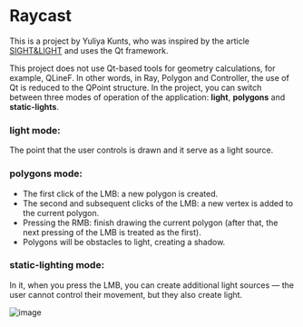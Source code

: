# Raycast

This is a project by Yuliya Kunts, who was inspired by the article [SIGHT&LIGHT](https://ncase.me/sight-and-light/) and uses the Qt framework.

This project does not use Qt-based tools for geometry calculations, for example, QLineF. In other words, in Ray, Polygon and Controller, the use of Qt is reduced to the QPoint structure.
In the project, you can switch between three modes of operation of the application: **light**, **polygons** and **static-lights**. 
### light mode:
The point that the user controls is drawn and it serve as a light source.
### polygons mode:
- The first click of the LMB: a new polygon is created.
- The second and subsequent clicks of the LMB: a new vertex is added to the current polygon.
- Pressing the RMB: finish drawing the current polygon (after that, the next pressing of the LMB is treated as the first).
- Polygons will be obstacles to light, creating a shadow.
### static-lighting mode:
In it, when you press the LMB, you can create additional light sources — the user cannot control their movement, but they also create light.

![image](https://github.com/ullli-aa/raycast/assets/115147012/3f5e33dc-cc24-43da-ac79-01c77f751162)
